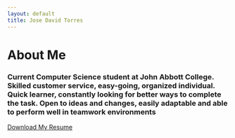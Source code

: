 ```yaml
---
layout: default
title: Jose David Torres
---
```


# **About Me**

### Current Computer Science student at John Abbott College. Skilled customer service, easy-going, organized individual. Quick learner, constantly looking for better ways to complete the task. Open to ideas and changes, easily adaptable and able to perform well in teamwork environments

[Download My Resume](../TorresJoseDavid.pdf)
